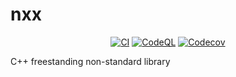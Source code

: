 # nxx

<div align="center">

[![CI](https://github.com/3uclid3/nxx/actions/workflows/CI.yml/badge.svg)](https://github.com/3uclid3/nxx/actions/workflows/CI.yml)
[![CodeQL](https://github.com/3uclid3/nxx/actions/workflows/CodeQL.yml/badge.svg)](https://github.com/3uclid3/nxx/actions/workflows/CodeQL.yml)
[![Codecov](https://codecov.io/gh/3uclid3/nxx/graph/badge.svg?token=jvhiMLP7Rx)](https://codecov.io/gh/3uclid3/nxx)

</div>

C++ freestanding non-standard library
